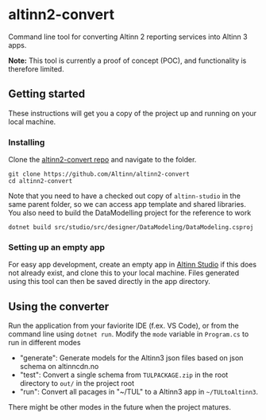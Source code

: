 # altinn2-convert
Command line tool for converting Altinn 2 reporting services into Altinn 3 apps.

**Note:** This tool is currently a proof of concept (POC), and functionality is therefore limited.

## Getting started
These instructions will get you a copy of the project up and running on your local machine. 

### Installing
Clone the [altinn2-convert repo](https://github.com/Altinn/altinn2-convert) and navigate to the folder.

```
git clone https://github.com/Altinn/altinn2-convert
cd altinn2-convert
```
Note that you need to have a checked out copy of `altinn-studio` in the same parent folder, so we can access app template and shared libraries.
You also need to build the DataModelling project for the reference to work
```
dotnet build src/studio/src/designer/DataModeling/DataModeling.csproj
```

### Setting up an empty app
For easy app development, create an empty app in [Altinn Studio](https://altinn.studio) if this does not already exist, and clone this to your local machine.
Files generated using this tool can then be saved directly in the app directory.

## Using the converter

Run the application from your faviorite IDE (f.ex. VS Code), or from the command line using  `dotnet run`. Modify the `mode` variable in `Program.cs` to run in different modes

- "generate": Generate models for the Altinn3 json files based on json schema on altinncdn.no
- "test": Convert a single schema from `TULPACKAGE.zip` in the root directory to `out/` in the project root
- "run": Convert all pacages in "~/TUL" to a Altinn3 app in `~/TULtoAltinn3`.

There might be other modes in the future when the project matures.

